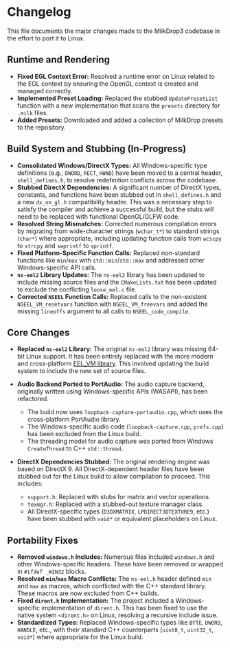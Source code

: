 # Changelog

This file documents the major changes made to the MilkDrop3 codebase in the effort to port it to Linux.

## Runtime and Rendering

- **Fixed EGL Context Error:** Resolved a runtime error on Linux related to the EGL context by ensuring the OpenGL context is created and managed correctly.
- **Implemented Preset Loading:** Replaced the stubbed `UpdatePresetList` function with a new implementation that scans the `presets` directory for `.milk` files.
- **Added Presets:** Downloaded and added a collection of MilkDrop presets to the repository.

## Build System and Stubbing (In-Progress)

- **Consolidated Windows/DirectX Types:** All Windows-specific type definitions (e.g., `DWORD`, `RECT`, `HWND`) have been moved to a central header, `shell_defines.h`, to resolve redefinition conflicts across the codebase.
- **Stubbed DirectX Dependencies:** A significant number of DirectX types, constants, and functions have been stubbed out in `shell_defines.h` and a new `dx_on_gl.h` compatibility header. This was a necessary step to satisfy the compiler and achieve a successful build, but the stubs will need to be replaced with functional OpenGL/GLFW code.
- **Resolved String Mismatches:** Corrected numerous compilation errors by migrating from wide-character strings (`wchar_t*`) to standard strings (`char*`) where appropriate, including updating function calls from `wcscpy` to `strcpy` and `swprintf` to `sprintf`.
- **Fixed Platform-Specific Function Calls:** Replaced non-standard functions like `min`/`max` with `std::min`/`std::max` and addressed other Windows-specific API calls.
- **`ns-eel2` Library Updates:** The `ns-eel2` library has been updated to include missing source files and the `CMakeLists.txt` has been updated to exclude the conflicting `loose_eel.c` file.
- **Corrected `NSEEL` Function Calls:** Replaced calls to the non-existent `NSEEL_VM_resetvars` function with `NSEEL_VM_freevars` and added the missing `lineoffs` argument to all calls to `NSEEL_code_compile`.

## Core Changes

- **Replaced `ns-eel2` Library:** The original `ns-eel2` library was missing 64-bit Linux support. It has been entirely replaced with the more modern and cross-platform [EEL_VM library](https://github.com/james34602/EEL_VM). This involved updating the build system to include the new set of source files.

- **Audio Backend Ported to PortAudio:** The audio capture backend, originally written using Windows-specific APIs (WASAPI), has been refactored.
    - The build now uses `loopback-capture-portaudio.cpp`, which uses the cross-platform PortAudio library.
    - The Windows-specific audio code (`loopback-capture.cpp`, `prefs.cpp`) has been excluded from the Linux build.
    - The threading model for audio capture was ported from Windows `CreateThread` to C++ `std::thread`.

- **DirectX Dependencies Stubbed:** The original rendering engine was based on DirectX 9. All DirectX-dependent header files have been stubbed out for the Linux build to allow compilation to proceed. This includes:
    - `support.h`: Replaced with stubs for matrix and vector operations.
    - `texmgr.h`: Replaced with a stubbed-out texture manager class.
    - All DirectX-specific types (`D3DXMATRIX`, `LPDIRECT3DTEXTURE9`, etc.) have been stubbed with `void*` or equivalent placeholders on Linux.

## Portability Fixes

- **Removed `windows.h` Includes:** Numerous files included `windows.h` and other Windows-specific headers. These have been removed or wrapped in `#ifdef _WIN32` blocks.
- **Resolved `min`/`max` Macro Conflicts:** The `ns-eel.h` header defined `min` and `max` as macros, which conflicted with the C++ standard library. These macros are now excluded from C++ builds.
- **Fixed `dirent.h` Implementation:** The project included a Windows-specific implementation of `dirent.h`. This has been fixed to use the native system `<dirent.h>` on Linux, resolving a recursive include issue.
- **Standardized Types:** Replaced Windows-specific types like `BYTE`, `DWORD`, `HANDLE`, etc., with their standard C++ counterparts (`uint8_t`, `uint32_t`, `void*`) where appropriate for the Linux build.
